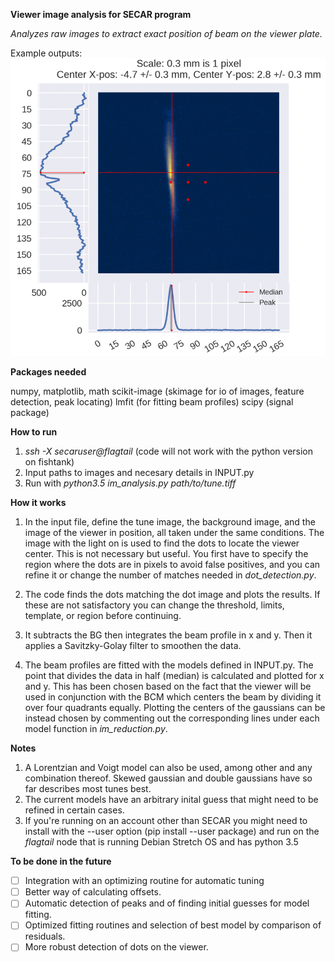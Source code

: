 **Viewer image analysis for SECAR program**

*Analyzes raw images to extract exact position of beam on the viewer plate.*

Example outputs:
 ![viewer_example](output/march_beam.gif)
 
**Packages needed**

numpy, matplotlib, math
scikit-image (skimage for io of images, feature detection, peak locating)
lmfit (for fitting beam profiles)
scipy (signal package)

**How to run**

1. *ssh -X secaruser@flagtail* (code will not work with the python version on fishtank)
1. Input paths to images and necesary details in INPUT.py
2. Run with *python3.5 im_analysis.py path/to/tune.tiff*

**How it works**

1. In the input file, define the tune image, the background image, and the image of the viewer in position, all taken under the same conditions. The image with the light on is used to find the dots to locate the viewer center. This is not necessary but useful. You first have to specify the region where the dots are in pixels to avoid false positives, and you can refine it or change the number of matches needed in *dot_detection.py*.

2. The code finds the dots matching the dot image and plots the results. If these are not satisfactory you can change the threshold, limits, template, or region before continuing.

3. It subtracts the BG then integrates the beam profile in x and y. Then it applies a Savitzky-Golay filter to smoothen the data.

4. The beam profiles are fitted with the models defined in INPUT.py. The point that divides the data in half (median) is calculated and plotted for x and y. This has been chosen based on the fact that the viewer will be used in conjunction with the BCM which centers the beam by dividing it over four quadrants equally. Plotting the centers of the gaussians can be instead chosen by commenting out the corresponding lines under each model function in *im_reduction.py*.
 
**Notes**

1. A Lorentzian and Voigt model can also be used, among other and any combination thereof. Skewed gaussian and double gaussians have so far describes most tunes best.
2. The current models have an arbitrary inital guess that might need to be refined in certain cases. 
3. If you're running on an account other than SECAR you might need to install with the --user option (pip install --user package) and run on the *flagtail* node that is running Debian Stretch OS and has python 3.5

**To be done in the future**

- [ ] Integration with an optimizing routine for automatic tuning
- [ ] Better way of calculating offsets.
- [ ] Automatic  detection of peaks and of finding initial guesses for model fitting.
- [ ] Optimized fitting routines and selection of best model by comparison of residuals.
- [ ] More robust detection of dots on the viewer.
